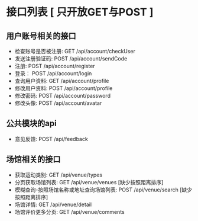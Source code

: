 # 接口列表 [ 只开放GET与POST ]
 
## 用户账号相关的接口

* 检查账号是否被注册:    GET  /api/account/checkUser
* 发送注册验证码:        POST /api/account/sendCode
* 注册:                  POST /api/account/register
* 登录：                 POST /api/account/login
* 查询用户资料:          GET  /api/account/profile
* 修改用户资料:          POST /api/account/profile
* 修改密码:              POST /api/account/password
* 修改头像:              POST /api/account/avatar
 
## 公共模块的api
 
* 意见反馈:              POST /api/feedback

## 场馆相关的接口

* 获取运动类别:          GET  /api/venue/types
* 分页获取场馆列表:      GET  /api/venue/venues [缺少按照距离排序]
* 模糊查询-按照场馆名称或地址查询场馆列表: POST  /api/venue/search [缺少按照距离排序]
* 场馆详情:              GET  /api/venue/detail
* 场馆评价更多分页:      GET  /api/venue/comments